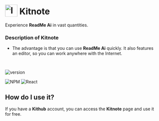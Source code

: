 # <img style="width: 40px; transform: translateY(7.5px);" src="https://i.ibb.co/sCPPMjP/logo.png" alt="logo"> Kitnote
Experience **ReadMe Ai** in vast quantities.

### Description of Kitnote
- The advantage is that you can use **ReadMe Ai** quickly. It also features an editor, so you can work anywhere with the Internet.

<br>

![version](https://img.shields.io/badge/version-1.0.0-blue)

![NPM](https://img.shields.io/badge/NPM-%23CB3837.svg?style=for-the-badge&logo=npm&logoColor=white)
![React](https://img.shields.io/badge/react-%2320232a.svg?style=for-the-badge&logo=react&logoColor=%2361DAFB)

## How do I use it?
If you have a **Kithub** account, you can access the **Kitnote** page and use it for free.
